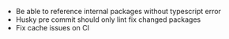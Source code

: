 - Be able to reference internal packages without typescript error
- Husky pre commit should only lint fix changed packages
- Fix cache issues on CI